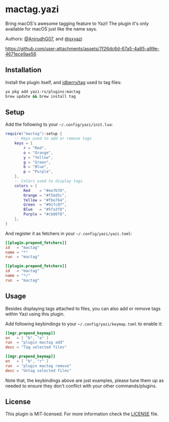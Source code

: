 # mactag.yazi

Bring macOS's awesome tagging feature to Yazi! The plugin it's only available for macOS just like the name says.

Authors: [@AnirudhG07](https://github.com/AnirudhG07), and [@sxyazi](https://github.com/sxyazi)

https://github.com/user-attachments/assets/7f26dc6d-67a5-4a85-a99e-4671ece9ae56

## Installation

Install the plugin itself, and [jdberry/tag](https://github.com/jdberry/tag) used to tag files:

```sh
ya pkg add yazi-rs/plugins:mactag
brew update && brew install tag
```

## Setup

Add the following to your `~/.config/yazi/init.lua`:

```lua
require("mactag"):setup {
	-- Keys used to add or remove tags
	keys = {
		r = "Red",
		o = "Orange",
		y = "Yellow",
		g = "Green",
		b = "Blue",
		p = "Purple",
	},
	-- Colors used to display tags
	colors = {
		Red    = "#ee7b70",
		Orange = "#f5bd5c",
		Yellow = "#fbe764",
		Green  = "#91fc87",
		Blue   = "#5fa3f8",
		Purple = "#cb88f8",
	},
}
```

And register it as fetchers in your `~/.config/yazi/yazi.toml`:

```toml
[[plugin.prepend_fetchers]]
id   = "mactag"
name = "*"
run  = "mactag"

[[plugin.prepend_fetchers]]
id   = "mactag"
name = "*/"
run  = "mactag"
```

## Usage

Besides displaying tags attached to files, you can also add or remove tags within Yazi using this plugin.

Add following keybindings to your `~/.config/yazi/keymap.toml` to enable it:

```toml
[[mgr.prepend_keymap]]
on   = [ "b", "a" ]
run  = "plugin mactag add"
desc = "Tag selected files"

[[mgr.prepend_keymap]]
on   = [ "b", "r" ]
run  = "plugin mactag remove"
desc = "Untag selected files"
```

Note that, the keybindings above are just examples, please tune them up as needed to ensure they don't conflict with your other commands/plugins.

## License

This plugin is MIT-licensed. For more information check the [LICENSE](LICENSE) file.
